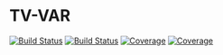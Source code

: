 # TV-VAR

[![Build Status](https://travis-ci.com/madskoefoed/TVVAR.jl.svg?branch=master)](https://travis-ci.com/madskoefoed/TVVAR.jl)
[![Build Status](https://ci.appveyor.com/api/projects/status/github/madskoefoed/TVVAR.jl?svg=true)](https://ci.appveyor.com/project/madskoefoed/TVVAR-jl)
[![Coverage](https://codecov.io/gh/madskoefoed/TVVAR.jl/branch/master/graph/badge.svg)](https://codecov.io/gh/madskoefoed/TVVAR.jl)
[![Coverage](https://coveralls.io/repos/github/madskoefoed/TVVAR.jl/badge.svg?branch=master)](https://coveralls.io/github/madskoefoed/TVVAR.jl?branch=master)
